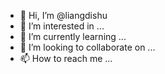 - 👋 Hi, I’m @liangdishu
- 👀 I’m interested in ...
- 🌱 I’m currently learning ...
- 💞️ I’m looking to collaborate on ...
- 📫 How to reach me ...

<!---
liangdishu/liangdishu is a ✨ special ✨ repository because its `README.md` (this file) appears on your GitHub profile.
You can click the Preview link to take a look at your changes.
--->
